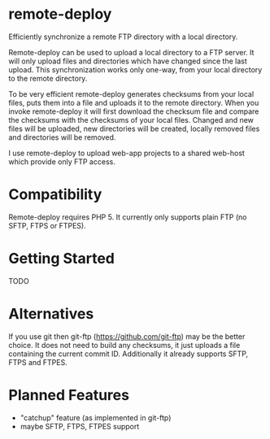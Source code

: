 remote-deploy
=============

Efficiently synchronize a remote FTP directory with a local directory.

Remote-deploy can be used to upload a local directory to a FTP server. It will only upload files and directories
which have changed since the last upload.
This synchronization works only one-way, from your local directory to the remote directory.

To be very efficient remote-deploy generates checksums from your local files, puts them into a file and uploads
it to the remote directory. When you invoke remote-deploy it will first download the checksum file and compare
the checksums with the checksums of your local files.
Changed and new files will be uploaded, new directories will be created, locally removed files and directories
will be removed.

I use remote-deploy to upload web-app projects to a shared web-host which provide only FTP access.


Compatibility
=============

Remote-deploy requires PHP 5.
It currently only supports plain FTP (no SFTP, FTPS or FTPES).


Getting Started
===============

TODO


Alternatives
============

If you use git then git-ftp (https://github.com/git-ftp) may be the better choice.
It does not need to build any checksums, it just uploads a file containing the current commit ID. Additionally it
already supports SFTP, FTPS and FTPES.


Planned Features
================

- "catchup" feature (as implemented in git-ftp)
- maybe SFTP, FTPS, FTPES support
